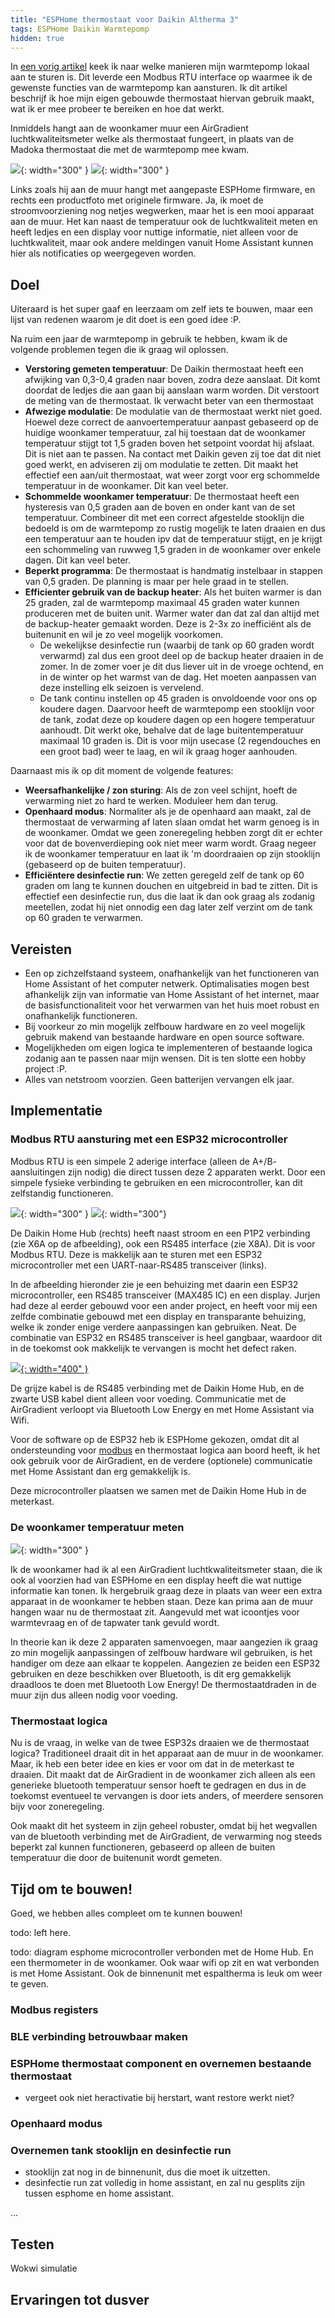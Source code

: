 ```yaml
---
title: "ESPHome thermostaat voor Daikin Altherma 3"
tags: ESPHome Daikin Warmtepomp
hidden: true
---
```


In [een vorig artikel](/daikin-altherma-3-lokaal-aansturen) keek ik naar welke manieren mijn warmtepomp lokaal aan te sturen is. Dit leverde een Modbus RTU interface op waarmee ik de gewenste functies van de warmtepomp kan aansturen. Ik dit artikel beschrijf ik hoe mijn eigen gebouwde thermostaat hiervan gebruik maakt, wat ik er mee probeer te bereiken en hoe dat werkt.

Inmiddels hangt aan de woonkamer muur een AirGradient luchtkwaliteitsmeter welke als thermostaat fungeert, in plaats van de Madoka thermostaat die met de warmtepomp mee kwam.
 
![](/assets/images/daikin_altherma_3/airgradient_aan_muur.jpg){: width="300" } ![](/assets/images/daikin_altherma_3/airgradient.png){: width="300" }

Links zoals hij aan de muur hangt met aangepaste ESPHome firmware, en rechts een productfoto met originele firmware. Ja, ik moet de stroomvoorziening nog netjes wegwerken, maar het is een mooi apparaat aan de muur. Het kan naast de temperatuur ook de luchtkwaliteit meten en heeft ledjes en een display voor nuttige informatie, niet alleen voor de luchtkwaliteit, maar ook andere meldingen vanuit Home Assistant kunnen hier als notificaties op weergegeven worden.

## Doel

Uiteraard is het super gaaf en leerzaam om zelf iets te bouwen, maar een lijst van redenen waarom je dit doet is een goed idee :P.

Na ruim een jaar de warmtepomp in gebruik te hebben, kwam ik de volgende problemen tegen die ik graag wil oplossen.

- **Verstoring gemeten temperatuur**: De Daikin thermostaat heeft een afwijking van 0,3-0,4 graden naar boven, zodra deze aanslaat. Dit komt doordat de ledjes die aan gaan bij aanslaan warm worden. Dit verstoort de meting van de thermostaat. Ik verwacht beter van een thermostaat
- **Afwezige modulatie**: De modulatie van de thermostaat werkt niet goed. Hoewel deze correct de aanvoertemperatuur aanpast gebaseerd op de huidige woonkamer temperatuur, zal hij toestaan dat de woonkamer temperatuur stijgt tot 1,5 graden boven het setpoint voordat hij afslaat. Dit is niet aan te passen. Na contact met Daikin geven zij toe dat dit niet goed werkt, en adviseren zij om modulatie te zetten. Dit maakt het effectief een aan/uit thermostaat, wat weer zorgt voor erg schommelde temperatuur in de woonkamer. Dit kan veel beter.
- **Schommelde woonkamer temperatuur**: De thermostaat heeft een hysteresis van 0,5 graden aan de boven en onder kant van de set temperatuur. Combineer dit met een correct afgestelde stooklijn die bedoeld is om de warmtepomp zo rustig mogelijk te laten draaien en dus een temperatuur aan te houden ipv dat de temperatuur stijgt, en je krijgt een schommeling van ruwweg 1,5 graden in de woonkamer over enkele dagen. Dit kan veel beter.
- **Beperkt programma**: De thermostaat is handmatig instelbaar in stappen van 0,5 graden. De planning is maar per hele graad in te stellen.
- **Efficienter gebruik van de backup heater**: Als het buiten warmer is dan 25 graden, zal de warmtepomp maximaal 45 graden water kunnen produceren met de buiten unit. Warmer water dan dat zal dan altijd met de backup-heater gemaakt worden. Deze is 2-3x zo inefficiënt als de buitenunit en wil je zo veel mogelijk voorkomen.
  - De wekelijkse desinfectie run (waarbij de tank op 60 graden wordt verwarmd) zal dus een groot deel op de backup heater draaien in de zomer. In de zomer voer je dit dus liever uit in de vroege ochtend, en in de winter op het warmst van de dag. Het moeten aanpassen van deze instelling elk seizoen is vervelend.
  - De tank continu instellen op 45 graden is onvoldoende voor ons op koudere dagen. Daarvoor heeft de warmtepomp een stooklijn voor de tank, zodat deze op koudere dagen op een hogere temperatuur aanhoudt. Dit werkt oke, behalve dat de lage buitentemperatuur maximaal 10 graden is. Dit is voor mijn usecase (2 regendouches en een groot bad) weer te laag, en wil ik graag hoger aanhouden.

Daarnaast mis ik op dit moment de volgende features:
- **Weersafhankelijke / zon sturing**: Als de zon veel schijnt, hoeft de verwarming niet zo hard te werken. Moduleer hem dan terug.
- **Openhaard modus**: Normaliter als je de openhaard aan maakt, zal de thermostaat de verwarming af laten slaan omdat het warm genoeg is in de woonkamer. Omdat we geen zoneregeling hebben zorgt dit er echter voor dat de bovenverdieping ook niet meer warm wordt. Graag negeer ik de woonkamer temperatuur en laat ik 'm doordraaien op zijn stooklijn (gebaseerd op de buiten temperatuur).
- **Efficiëntere desinfectie run**: We zetten geregeld zelf de tank op 60 graden om lang te kunnen douchen en uitgebreid in bad te zitten. Dit is effectief een desinfectie run, dus die laat ik dan ook graag als zodanig meetellen, zodat hij niet onnodig een dag later zelf verzint om de tank op 60 graden te verwarmen.

## Vereisten

- Een op zichzelfstaand systeem, onafhankelijk van het functioneren van Home Assistant of het computer netwerk. Optimalisaties mogen best afhankelijk zijn van informatie van Home Assistant of het internet, maar de basisfunctionaliteit voor het verwarmen van het huis moet robust en onafhankelijk functioneren.
- Bij voorkeur zo min mogelijk zelfbouw hardware en zo veel mogelijk gebruik makend van bestaande hardware en open source software.
- Mogelijkheden om eigen logica te implementeren of bestaande logica zodanig aan te passen naar mijn wensen. Dit is ten slotte een hobby project :P.
- Alles van netstroom voorzien. Geen batterijen vervangen elk jaar.

## Implementatie

### Modbus RTU aansturing met een ESP32 microcontroller

Modbus RTU is een simpele 2 aderige interface (alleen de A+/B- aansluitingen zijn nodig) die direct tussen deze 2 apparaten werkt. Door een simpele fysieke verbinding te gebruiken en een microcontroller, kan dit zelfstandig functioneren.

![](/assets/images/daikin_altherma_3/uart-to-rs485.png){: width="300" } ![](/assets/images/daikin_altherma_3/homehub-connectors.png){: width="300"} 

De Daikin Home Hub (rechts) heeft naast stroom en een P1P2 verbinding (zie X6A op de afbeelding), ook een RS485 interface (zie X8A). Dit is voor Modbus RTU. Deze is makkelijk aan te sturen met een ESP32 microcontroller met een UART-naar-RS485 transceiver (links). 

In de afbeelding hieronder zie je een behuizing met daarin een ESP32 microcontroller, een RS485 transceiver (MAX485 IC) en een display. Jurjen had deze al eerder gebouwd voor een ander project, en heeft voor mij een zelfde combinatie gebouwd met een display en transparante behuizing, welke ik zonder enige verdere aanpassingen kan gebruiken. Neat. De combinatie van ESP32 en RS485 transceiver is heel gangbaar, waardoor dit in de toekomst ook makkelijk te vervangen is mocht het defect raken. 

[![](/assets/images/daikin_altherma_3/esp32_modbus.jpg){: width="400" }](/assets/images/daikin_altherma_3/esp32_modbus.jpg)

De grijze kabel is de RS485 verbinding met de Daikin Home Hub, en de zwarte USB kabel dient alleen voor voeding. Communicatie met de AirGradient verloopt via Bluetooth Low Energy en met Home Assistant via Wifi.

Voor de software op de ESP32 heb ik ESPHome gekozen, omdat dit al ondersteunding voor [modbus](https://esphome.io/components/modbus_controller.html) en thermostaat logica aan boord heeft, ik het ook gebruik voor de AirGradient, en de verdere (optionele) communicatie met Home Assistant dan erg gemakkelijk is.

Deze microcontroller plaatsen we samen met de Daikin Home Hub in de meterkast.

### De woonkamer temperatuur meten

![](/assets/images/daikin_altherma_3/airgradient.png){: width="300" }

Ik de woonkamer had ik al een AirGradient luchtkwaliteitsmeter staan, die ik ook al voorzien had van ESPHome en een display heeft die wat nuttige informatie kan tonen. Ik hergebruik graag deze in plaats van weer een extra apparaat in de woonkamer te hebben staan. Deze kan prima aan de muur hangen waar nu de thermostaat zit. Aangevuld met wat icoontjes voor warmtevraag en of de tapwater tank gevuld wordt.

In theorie kan ik deze 2 apparaten samenvoegen, maar aangezien ik graag zo min mogelijk aanpassingen of zelfbouw hardware wil gebruiken, is het handiger om deze aan elkaar te koppelen. Aangezien ze beiden een ESP32 gebruiken en deze beschikken over Bluetooth, is dit erg gemakkelijk draadloos te doen met Bluetooth Low Energy! De thermostaatdraden in de muur zijn dus alleen nodig voor voeding.

### Thermostaat logica

Nu is de vraag, in welke van de twee ESP32s draaien we de thermostaat logica? Traditioneel draait dit in het apparaat aan de muur in de woonkamer. Maar, ik heb een beter idee en kies er voor om dat in de meterkast te draaien. Dit maakt dat de AirGradient in de woonkamer zich alleen als een generieke bluetooth temperatuur sensor hoeft te gedragen en dus in de toekomst eventueel te vervangen is door iets anders, of meerdere sensoren bijv voor zoneregeling.

Ook maakt dit het systeem in zijn geheel robuster, omdat bij het wegvallen van de bluetooth verbinding met de AirGradient, de verwarming nog steeds beperkt zal kunnen functioneren, gebaseerd op alleen de buiten temperatuur die door de buitenunit wordt gemeten.

## Tijd om te bouwen!

Goed, we hebben alles compleet om te kunnen bouwen!

todo: left here.

todo: diagram esphome microcontroller verbonden met de Home Hub. En een thermometer in de woonkamer. Ook waar wifi op zit en wat verbonden is met Home Assistant. Ook de binnenunit met espaltherma is leuk om weer te geven.

### Modbus registers

### BLE verbinding betrouwbaar maken

### ESPHome thermostaat component en overnemen bestaande thermostaat

- vergeet ook niet heractivatie bij herstart, want restore werkt niet?

### Openhaard modus

### Overnemen tank stooklijn en desinfectie run

- stooklijn zat nog in de binnenunit, dus die moet ik uitzetten.
- desinfectie run zat volledig in home assistant, en zal nu gesplits zijn tussen esphome en home assistant.

...

## Testen

Wokwi simulatie

## Ervaringen tot dusver